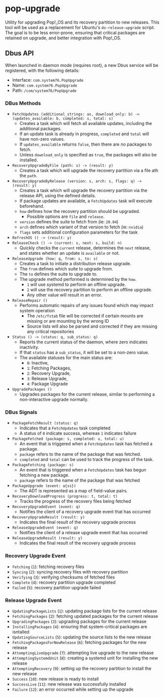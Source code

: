 # pop-upgrade

Utility for upgrading Pop!\_OS and its recovery partition to new releases. This tool will be used
as a replacement for Ubuntu's `do-release-upgrade` script. The goal is to be less error-prone,
ensuring that critical packages are retained on upgrade, and better integration with Pop!\_OS.

## Dbus API

When launched in daemon mode (requires root), a new Dbus service will be registered, with the
following details:

- Interface: `com.system76.PopUpgrade`
- Name: `com.system76.PopUpgrade`
- Path: `/com/system76/PopUpgrade`

### DBus Methods

- `FetchUpdates (additional_strings: as, download_only: b) -> (updates_available: b, completed: s, total: s)`
    - Creates a task which will fetch all available updates, including the additional packages.
    - If an update task is already in progress, `completed` and `total` will have non-zero values.
    - If `updates_available` returns `false`, then there are no packages to fetch.
    - Unless `download_only` is specified as `true`, the packages will also be installed.
- `RecoveryUpgradeByFile (path: s) -> (result: y)`
    - Creates a task which will upgrade the recovery partition via a file ath the `path`.
- `RecoveryUpgradeByRelease (version: s, arch: s, flags: q) -> (result: y)`
    - Creates a task which will upgrade the recovery partition via the release API, using the defined details.
    - If package updates are available, a `FetchUpdates` task will execute beforehand.
    - `how` defines how the recovery partition should be upgraded.
      - Possible options are `file` and `release`.
    - `version` defines the suite to fetch from (ie: `20.04`)
    - `arch` defines which variant of that version to fetch (ie: `nvidia`)
    - `flags` sets additional configuration parameters for the task
- `RefreshOS () -> (result: y)`
- `ReleaseCheck () -> (current: s, next: s, build: n)`
    - Quickly checks the `current` release, determines the `next` release, and states whether
    an update is `available` or not.
- `ReleaseUpgrade (how: q, from: s, to: s)`
    - Creates a task to initiate a distribution release upgrade.
    - The `from` defines which suite to upgrade from.
    - The `to` defines the suite to upgrade to.
    - The upgrade method performed is determined by the `how`.
        - `1` will use systemd to perform an offline upgrade.
        - `2` will use the recovery partition to perform an offline upgrade.
        - Any other value will result in an error.
- `ReleaseRepair ()`
  - Performs automatic repairs of any issues found which may impact system operation
    - The `/etc/fstab` file will be corrected if certain mounts are missing or are mounting by the wrong ID
    - Source lists will also be parsed and corrected if they are missing any critical repositories
- `Status () -> (status: q, sub_status: q)`
    - Reports the current status of the daemon, where zero indicates inactivity.
    - If that `status` has a `sub_status`, it will be set to a non-zero value.
    - The available statuses for the main status are:
        - `0`: Inactive,
        - `1`: Fetching Packages,
        - `2`: Recovery Upgrade,
        - `3`: Release Upgrade,
        - `4`: Package Upgrade
- `UpgradePackages ()`
    - Upgrades packages for the current release, similar to performing a non-interactive upgrade normally.

### DBus Signals

- `PackageFetchResult (status: q)`
  - Indicates that a `FetchUpdates` task completed
  - A status of `0` indicate success, whereas `1` indicates failure
- `PackageFetched (package: s, completed: u, total: u)`
  - An event that is triggered when a `FetchUpdates` task has fetched a package.
  - `package` refers to the name of the package that was fetched.
  - `completed` and `total` can be used to track the progress of the task.
- `PackageFetching (package: s)`
  - An event that is triggered when a `FetchUpdates` task has begun fetching a new package.
  - `package` refers to the name of the package that was fetched
- `PackageUpgrade (event: a{ss})`
    - The ADT is represented as a map of field-value pairs.
- `RecoveryDownloadProgress (progress: t, total: t)`
  - Tracks the progress of the recovery files being fetched
- `RecoveryUpgradeEvent (event: q)`
  - Notifies the client of a recovery upgrade event that has occurred
- `RecoveryUpgradeResult (result: y)`
  - Indicates the final result of the recovery upgrade process
- `ReleaseUpgradeEvent (event: q)`
  - Notifies the client of a release upgrade event that has occurred
- `ReleaseUpgradeResult (result: y)`
  - Indicates the final result of the recovery upgrade process

### Recovery Upgrade Event

- `Fetching` (`1`): fetching recovery files
- `Syncing` (`2`): syncing recovery files with recovery partition
- `Verifying` (`3`): verifying checksums of fetched files
- `Complete` (`4`): recovery partition upgrade completed
- `Failed` (`5`): recovery partition upgrade failed

### Release Upgrade Event

- `UpdatingPackageLists` (`1`): updating package lists for the current release
- `FetchingPackages` (`2`): fetching updated packages for the current release
- `UpgradingPackages` (`3`): upgrading packages for the current release
- `InstallingPackages` (`4`): ensuring that system-critical packages are isntalled
- `UpdatingSourceLists` (`5`): updating the source lists to the new release
- `FetchingPackagesForNewRelease` (`6`): fetching packages for the new release
- `AttemptingLiveUpgrade` (`7`): attempting live upgrade to the new release
- `AttemptingSystemdUnit` (`8`): creating a systemd unit for installing the new release
- `AttemptingRecovery` (`9`): setting up the recovery partition to install the new release
- `Success` (`10`): new release is ready to install
- `SuccessLive` (`11`): new release was successfully installed
- `Failure` (`12`): an error occurred while setting up the upgrade
